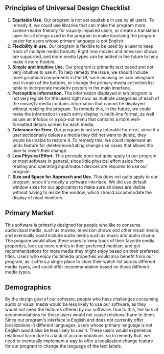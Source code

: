 ## Principles of Universal Design Checklist
1. **Equitable Use.** Our program is not yet equitable in use by all users. To remedy it, we could use libraries that
can make the program more screen-reader friendly for visually impaired users, or create a translation layer for all
strings used in the program to make localizing the program easier for users whose primary language is not English.
2. **Flexibility in use.** Our program is flexible to be used by a user to keep track of multiple media formats. 
Right now movies and television shows are supported, and more media types can be added in the future to help make it 
more flexible.
3. **Simple and Intuitive Use.** Our program is primarily text based and not very intuitive to use it. To help remedy the issue, we should include
more graphical components in the UI, such as using an icon alongside text in each of the buttons, or change the primary
media collection list table to incorporate movie/tv posters in the main interface.
4. **Perceptible Information.** The information displayed in teh program is not very legible for the users right now,
as multiple categories of each of the movie/tv media contains information that cannot be displayed without resizing
the program. To remedy this, in the future, we could make the information in each entry display in multi-line format,
as well as use an infobox or a pop-out menu that contains a more well-formatted details screen for each media.
5. **Tolerance for Error.** Our program is not very tolerable for error, since if a user accidentally deletes a media they did not want to delete, they would be unable to restore it. To remedy this, we could implement an undo feature for delete/move/rating change use cases that allows the user to revert their change.
6. **Low Physical Effort.** This principle does not quite apply to our program or most software in general, since 
little physical effort aside from reading and operating input/output devices are required to use our program.
7. **Size and Space for Approach and Use.** This does not quite apply to our program, since it's mostly a software 
interface. We did use default window sizes for our application to make sure all views are visible without having to 
resize the window, which should accommodate the display of most monitors.

## Primary Market
This software is primarily designed for people who like to consume audiovisual media, such as movies, television shows 
and other visual media, and eventually could include audio media such as music and audio drama. 
The program would allow these users to keep track of their favorite media properties, look up more entries in their
preferred medium, and get recommendations for more media they might enjoy based on their preferred titles.
Users who enjoy multimedia properties would also benefit from our program, as it offers a single place to store their
watch list across different media types, and could offer recommendation based on those different media types.

## Demographics
By the design goal of our software, people who have challenges consuming audio or visual media would be less likely to use our
software, as they would not need the features offered by our software. Due to this, the lack of accommodations for these
users would not cause relational harm to them.
Since our program's interface is English and does not currently offer localizations in different languages, users whose
primary language is not English would also be less likely to ues it. These users would experience relational harm due to
a lack of accommodations, so to remedy that, we need to eventually implement a way to offer a localization change 
feature for our program to change the language of the text labels.

